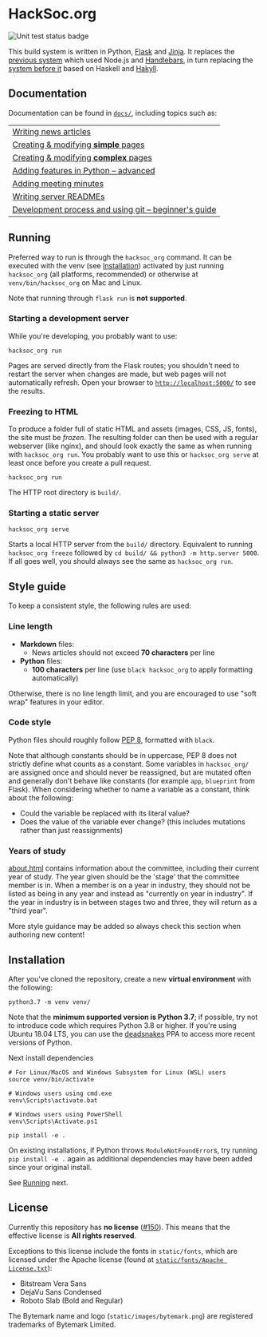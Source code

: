 HackSoc.org
===

![Unit test status badge](https://github.com/hacksoc/hacksoc.org/actions/workflows/unittest.yaml/badge.svg)

This build system is written in Python, [Flask](https://flask.palletsprojects.com/en/2.0.x/) and [Jinja](https://jinja.palletsprojects.com/en/3.0.x/). It replaces the [previous system][tag-previous] which used Node.js and [Handlebars](https://handlebarsjs.com/), in turn replacing the [system before it][tag-hackyll] based on Haskell and [Hakyll](https://jaspervdj.be/hakyll/).

## Documentation
Documentation can be found in [`docs/`](docs/), including topics such as:

|                                                                                           |
|-------------------------------------------------------------------------------------------|
| [Writing news articles](docs/writing_articles.md)                                         |
| [Creating &amp; modifying **simple** pages](docs/creating_modifying_simple_pages.md)      |
| [Creating &amp; modifying **complex** pages](docs/creating_modifying_complex_pages.md)    |
| [Adding features in Python &ndash; advanced](docs/adding_features_python.md)              |
| [Adding meeting minutes](docs/minutes.md)                                                 |
| [Writing server READMEs](docs/servers.md)                                                 |
| [Development process and using git &ndash; beginner's guide](docs/development_and_git.md) |

## Running
Preferred way to run is through the `hacksoc_org` command. It can be executed with the venv (see [Installation](#installation)) activated by just running `hacksoc_org` (all platforms, recommended) or otherwise at `venv/bin/hacksoc_org` on Mac and Linux.

Note that running through `flask run` is **not supported**.

### Starting a development server
While you're developing, you probably want to use:
```
hacksoc_org run
```
Pages are served directly from the Flask routes; you shouldn't need to restart the server when changes are made, but web pages will not automatically refresh. Open your browser to [`http://localhost:5000/`](http://localhost:5000/) to see the results.

### Freezing to HTML
To produce a folder full of static HTML and assets (images, CSS, JS, fonts), the site must be *frozen*. The resulting folder can then be used with a regular webserver (like nginx), and should look exactly the same as when running with `hacksoc_org run`. You probably want to use this or `hacksoc_org serve` at least once before you create a pull request.
```
hacksoc_org run
```
The HTTP root directory is `build/`.

### Starting a static server
```
hacksoc_org serve
```
Starts a local HTTP server from the `build/` directory. Equivalent to running `hacksoc_org freeze` followed by `cd build/ && python3 -m http.server 5000`. If all goes well, you should always see the same as `hacksoc_org run`.

## Style guide
To keep a consistent style, the following rules are used:

### Line length
 - **Markdown** files:
   - News articles should not exceed **70 characters** per line
 - **Python** files:
   - **100 characters** per line (use `black hacksoc_org` to apply formatting automatically)

Otherwise, there is no line length limit, and you are encouraged to use "soft wrap" features in your editor.

### Code style
Python files should roughly follow [PEP 8](https://www.python.org/dev/peps/pep-0008/), formatted with `black`. 

Note that although constants should be in uppercase, PEP 8 does not strictly define what counts as a constant. Some variables in `hacksoc_org/` are assigned once and should never be reassigned, but are mutated often and generally don't behave like constants (for example `app`, `blueprint` from Flask). When considering whether to name a variable as a constant, think about the following:
 - Could the variable be replaced with its literal value?
 - Does the value of the variable ever change? (this includes mutations rather than just reassignments)
### Years of study
[about.html](templates/content/about.html.jinja2) contains information about the committee, including their current year of study. The year given should be the 'stage' that the committee member is in. When a member is on a year in industry, they should not be listed as being in any year and instead as "currently on year in industry". If the year in industry is in between stages two and three, they will return as a "third year".

More style guidance may be added so always check this section when authoring new content!

## Installation

After you've cloned the repository, create a new **virtual environment** with the following:
```
python3.7 -m venv venv/
```
Note that the **minimum supported version is Python 3.7**; if possible, try not to introduce code which requires Python 3.8 or higher. If you're using Ubuntu 18.04 LTS, you can use the [deadsnakes](https://launchpad.net/~deadsnakes/+archive/ubuntu/ppa) PPA to access more recent versions of Python.

Next install dependencies
```
# For Linux/MacOS and Windows Subsystem for Linux (WSL) users
source venv/bin/activate

# Windows users using cmd.exe
venv\Scripts\activate.bat

# Windows users using PowerShell
venv\Scripts\Activate.ps1

pip install -e .
```

On existing installations, if Python throws `ModuleNotFoundError`s, try running `pip install -e .` again as additional dependencies may have been added since your original install.

See [Running](#running) next.

## License
Currently this repository has **no license** ([#150](https://github.com/HackSoc/hacksoc.org/issues/150)). This means that the effective license is **All rights reserved**. 

Exceptions to this license include the fonts in `static/fonts`, which are licensed under the Apache license (found at [`static/fonts/Apache License.txt`](static/fonts/Apache%20License.txt)):
 - Bitstream Vera Sans
 - DejaVu Sans Condensed
 - Roboto Slab (Bold and Regular)

The Bytemark name and logo (`static/images/bytemark.png`) are registered trademarks of Bytemark Limited.

[tag-previous]: https://github.com/HackSoc/hacksoc.org/tree/08694ad0fd706c4ff4580303a97031452d73772d
[tag-hackyll]: https://github.com/HackSoc/hacksoc.org/tree/hakyll-last
